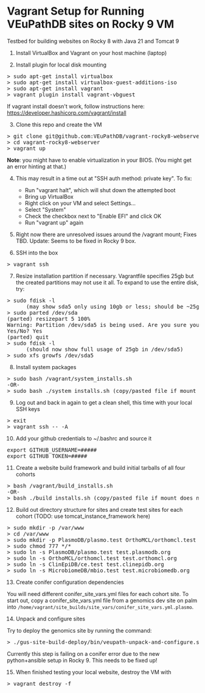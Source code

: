 # Vagrant Setup for Running VEuPathDB sites on Rocky 9 VM
Testbed for building websites on Rocky 8 with Java 21 and Tomcat 9

1. Install VirtualBox and Vagrant on your host machine (laptop)

2. Install plugin for local disk mounting
<pre>
> sudo apt-get install virtualbox
> sudo apt-get install virtualbox-guest-additions-iso
> sudo apt-get install vagrant
> vagrant plugin install vagrant-vbguest
</pre>
If vagrant install doesn't work, follow instructions here: https://developer.hashicorp.com/vagrant/install

3. Clone this repo and create the VM
<pre>
> git clone git@github.com:VEuPathDB/vagrant-rocky8-webserver.git
> cd vagrant-rocky8-webserver
> vagrant up
</pre>
**Note**: you might have to enable virtualization in your BIOS.  (You might get an error hinting at that.)

4. This may result in a time out at "SSH auth method: private key".  To fix:

    - Run "vagrant halt", which will shut down the attempted boot
    - Bring up VirtualBox
    - Right click on your VM and select Settings...
    - Select "System"
    - Check the checkbox next to "Enable EFI" and click OK
    - Run "vagrant up" again

5. Right now there are unresolved issues around the /vagrant mount; Fixes TBD.  Update: Seems to be fixed in Rocky 9 box.

6. SSH into the box
<pre>
> vagrant ssh
</pre>

7. Resize installation partition if necessary.  Vagrantfile specifies 25gb but the created partitions may not use it all.  To expand to use the entire disk, try:
<pre>
> sudo fdisk -l
      (may show sda5 only using 10gb or less; should be ~25gb)
> sudo parted /dev/sda
(parted) resizepart 5 100%
Warning: Partition /dev/sda5 is being used. Are you sure you want to continue?
Yes/No? Yes
(parted) quit
> sudo fdisk -l
      (should now show full usage of 25gb in /dev/sda5)
> sudo xfs_growfs /dev/sda5
</pre>

8. Install system packages
<pre>
> sudo bash /vagrant/system_installs.sh
-OR-
> sudo bash ./system_installs.sh (copy/pasted file if mount does not work)
</pre>

9. Log out and back in again to get a clean shell, this time with your local SSH keys
<pre>
> exit
> vagrant ssh -- -A
</pre>

10. Add your github credentials to ~/.bashrc and source it
<pre>
export GITHUB_USERNAME=#####
export GITHUB_TOKEN=#####
</pre>

11. Create a website build framework and build initial tarballs of all four cohorts
<pre>
> bash /vagrant/build_installs.sh
-OR-
> bash ./build_installs.sh (copy/pasted file if mount does not work)
</pre>

12. Build out directory structure for sites and create test sites for each cohort (TODO: use tomcat_instance_framework here)
<pre>
> sudo mkdir -p /var/www
> cd /var/www
> sudo mkdir -p PlasmoDB/plasmo.test OrthoMCL/orthomcl.test ClinEpiDB/ce.test MicrobiomeDB/mbio.test
> sudo chmod 777 */*
> sudo ln -s PlasmoDB/plasmo.test test.plasmodb.org
> sudo ln -s OrthoMCL/orthomcl.test test.orthomcl.org
> sudo ln -s ClinEpiDB/ce.test test.clinepidb.org
> sudo ln -s MicrobiomeDB/mbio.test test.microbiomedb.org
</pre>

13. Create conifer configuration dependencies

You will need different conifer_site_vars.yml files for each cohort site.  To start out, copy a conifer_site_vars.yml file from a genomics dev site on palm into `/home/vagrant/site_builds/site_vars/conifer_site_vars.yml.plasmo`.

14. Unpack and configure sites

Try to deploy the genomics site by running the command:
<pre>
> ./gus-site-build-deploy/bin/veupath-unpack-and-configure.sh ~/site_builds/build/api/ApiCommonPresenters_*.tar.gz /var/www/test.plasmodb.org site_vars/conifer_site_vars.yml.plasmo
</pre>

Currently this step is failing on a conifer error due to the new python+ansible setup in Rocky 9.  This needs to be fixed up!

15. When finished testing your local website, destroy the VM with
<pre>
> vagrant destroy -f
</pre>


